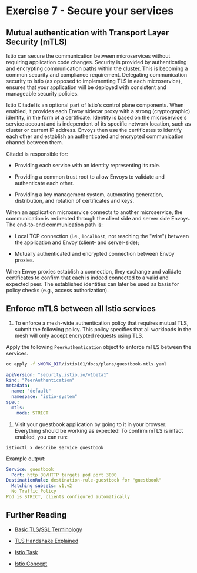 # Exercise 7 - Secure your services

## Mutual authentication with Transport Layer Security (mTLS)

Istio can secure the communication between microservices without requiring application code changes. Security is provided by authenticating and encrypting communication paths within the cluster. This is becoming a common security and compliance requirement. Delegating communication security to Istio (as opposed to implementing TLS in each microservice), ensures that your application will be deployed with consistent and manageable security policies.

Istio Citadel is an optional part of Istio's control plane components. When enabled, it provides each Envoy sidecar proxy with a strong (cryptographic) identity, in the form of a certificate.
Identity is based on the microservice's service account and is independent of its specific network location, such as cluster or current IP address.
Envoys then use the certificates to identify each other and establish an authenticated and encrypted communication channel between them.

Citadel is responsible for:

* Providing each service with an identity representing its role.

* Providing a common trust root to allow Envoys to validate and authenticate each other.

* Providing a key management system, automating generation, distribution, and rotation of certificates and keys.

When an application microservice connects to another microservice, the communication is redirected through the client side and server side Envoys. The end-to-end communication path is:

* Local TCP connection (i.e., `localhost`, not reaching the "wire") between the application and Envoy (client- and server-side);

* Mutually authenticated and encrypted connection between Envoy proxies.

When Envoy proxies establish a connection, they exchange and validate certificates to confirm that each is indeed connected to a valid and expected peer. The established identities can later be used as basis for policy checks (e.g., access authorization).

## Enforce mTLS between all Istio services

1. To enforce a mesh-wide authentication policy that requires mutual TLS, submit the following policy. This policy specifies that all workloads in the mesh will only accept encrypted requests using TLS.

  Apply the following `PeerAuthentication` object to enforce mTLS between the services.

  ```bash
  oc apply -f $WORK_DIR/istio101/docs/plans/guestbook-mtls.yaml
  ```

  ```yaml
  apiVersion: "security.istio.io/v1beta1"
  kind: "PeerAuthentication"
  metadata:
    name: "default"
    namespace: "istio-system"
  spec:
    mtls:
      mode: STRICT
  ```

1. Visit your guestbook application by going to it in your browser. Everything should be working as expected! To confirm mTLS is infact enabled, you can run:

  ```shell
  istioctl x describe service guestbook
  ```

  Example output:

  ```yaml
  Service: guestbook
    Port: http 80/HTTP targets pod port 3000
  DestinationRule: destination-rule-guestbook for "guestbook"
    Matching subsets: v1,v2
    No Traffic Policy
  Pod is STRICT, clients configured automatically
  ```

## Further Reading

* [Basic TLS/SSL Terminology](https://dzone.com/articles/tlsssl-terminology-and-basics)

* [TLS Handshake Explained](https://www.ibm.com/support/knowledgecenter/en/SSFKSJ_7.1.0/com.ibm.mq.doc/sy10660_.htm)

* [Istio Task](https://istio.io/latest/docs/tasks/security/)

* [Istio Concept](https://istio.io/docs/concepts/security/mutual-tls.html)
